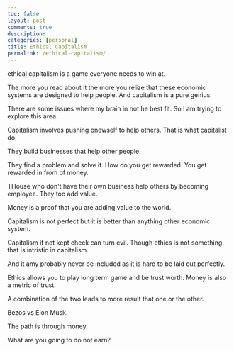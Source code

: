 ```yaml
---
toc: false
layout: post
comments: true
description: 
categories: [personal]
title: Ethical Capitalism
permalink: /ethical-capitalism/
---
```


ethical capitalism is a game everyone needs to win at.

The more you read about it the more you relize that these economic systems are designed to help people. And capitalism is a pure genius.


There are some issues where my brain in not he best fit. So I am trying to explore this area.


Capitalism involves pushing onewself to help others. That is what capitalist do.

 They build businesses that help other people.

They find a problem and solve it. How do you get rewarded. You get rewarded in from of money.

THouse who don't have their own business help others by becoming employee. They too add value.

Money is a proof that you are adding value to the world.

Capitalism is not perfect but it is better than anything other economic system.

Capitalism if not kept check can turn evil. Though ethics is not something that is intristic in capitalism.

And it amy probably never be included as it is hard to be laid out perfectly.

Ethics allows you to play long term game and be trust worth. Money is also a metric of trust.

A combination of the two leads to more result that one or the other.

Bezos vs Elon Musk.


The path is through money.

What are you going to do not earn?

